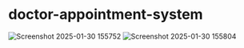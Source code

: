 # doctor-appointment-system


![Screenshot 2025-01-30 155752](https://github.com/user-attachments/assets/4a0fac89-ee2f-4cd1-ad43-fc212ac9fffc)
![Screenshot 2025-01-30 155804](https://github.com/user-attachments/assets/76899940-d71b-4ebf-8285-00be5656bd29)
